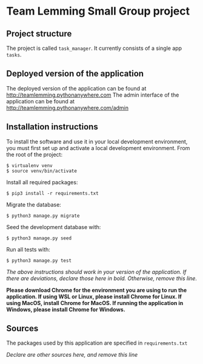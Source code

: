  # Team Lemming Small Group project

## Project structure
The project is called `task_manager`.  It currently consists of a single app `tasks`.

## Deployed version of the application
The deployed version of the application can be found at http://teamlemming.pythonanywhere.com
The admin interface of the application can be found at http://teamlemming.pythonanywhere.com/admin 

## Installation instructions
To install the software and use it in your local development environment, you must first set up and activate a local development environment.  From the root of the project:

```
$ virtualenv venv
$ source venv/bin/activate
```

Install all required packages:

```
$ pip3 install -r requirements.txt
```

Migrate the database:

```
$ python3 manage.py migrate
```

Seed the development database with:

```
$ python3 manage.py seed
```

Run all tests with:
```
$ python3 manage.py test
```

*The above instructions should work in your version of the application.  If there are deviations, declare those here in bold.  Otherwise, remove this line.*

**Please download Chrome for the environment you are using to run the application. If using WSL or Linux, please install Chrome for Linux. If using MacOS, install Chrome for MacOS. If running the application in Windows, please install Chrome for Windows.**



## Sources
The packages used by this application are specified in `requirements.txt`

*Declare are other sources here, and remove this line*
